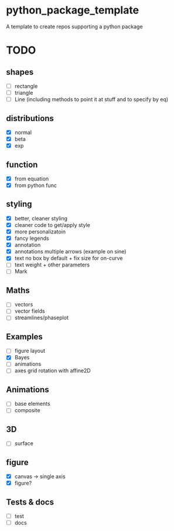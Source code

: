 # python_package_template
A template to create repos supporting a python package


# TODO
## shapes
- [ ] rectangle
- [ ] triangle
- [ ] Line (including methods to point it at stuff and to specify by eq)

## distributions
- [x] normal
- [x] beta
- [x] exp

## function
- [x] from equation
- [x] from python func

## styling
- [x] better, cleaner styling
- [x] cleaner code to get/apply style
- [x] more personalizatoin
- [x] fancy legends
- [x] annotation
- [x] annotations multiple arrows (example on sine)
- [x] text no box by default + fix size for on-curve
- [ ] text weight + other parameters
- [ ] Mark

## Maths
- [ ] vectors
- [ ] vector fields
- [ ] streamlines/phaseplot

## Examples
- [ ] figure layout
- [x] Bayes
- [ ] animations
- [ ] axes grid rotation with affine2D

## Animations
- [ ] base elements
- [ ] composite

## 3D
- [ ] surface

## figure
- [x] canvas -> single axis
- [x] figure?

## Tests & docs
- [ ] test
- [ ] docs